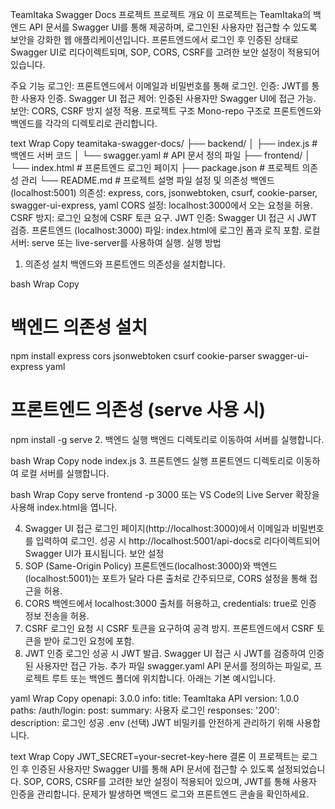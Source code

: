 TeamItaka Swagger Docs 프로젝트
프로젝트 개요
이 프로젝트는 TeamItaka의 백엔드 API 문서를 Swagger UI를 통해 제공하며, 로그인된 사용자만 접근할 수 있도록 보안을 강화한 웹 애플리케이션입니다. 프론트엔드에서 로그인 후 인증된 상태로 Swagger UI로 리다이렉트되며, SOP, CORS, CSRF를 고려한 보안 설정이 적용되어 있습니다.

주요 기능
로그인: 프론트엔드에서 이메일과 비밀번호를 통해 로그인.
인증: JWT를 통한 사용자 인증.
Swagger UI 접근 제어: 인증된 사용자만 Swagger UI에 접근 가능.
보안: CORS, CSRF 방지 설정 적용.
프로젝트 구조
Mono-repo 구조로 프론트엔드와 백엔드를 각각의 디렉토리로 관리합니다.

text
Wrap
Copy
teamitaka-swagger-docs/
├── backend/
│   ├── index.js          # 백엔드 서버 코드
│   └── swagger.yaml      # API 문서 정의 파일
├── frontend/
│   └── index.html        # 프론트엔드 로그인 페이지
├── package.json          # 프로젝트 의존성 관리
└── README.md             # 프로젝트 설명 파일
설정 및 의존성
백엔드 (localhost:5001)
의존성: express, cors, jsonwebtoken, csurf, cookie-parser, swagger-ui-express, yaml
CORS 설정: localhost:3000에서 오는 요청을 허용.
CSRF 방지: 로그인 요청에 CSRF 토큰 요구.
JWT 인증: Swagger UI 접근 시 JWT 검증.
프론트엔드 (localhost:3000)
파일: index.html에 로그인 폼과 로직 포함.
로컬 서버: serve 또는 live-server를 사용하여 실행.
실행 방법
1. 의존성 설치
백엔드와 프론트엔드 의존성을 설치합니다.

bash
Wrap
Copy
# 백엔드 의존성 설치
npm install express cors jsonwebtoken csurf cookie-parser swagger-ui-express yaml

# 프론트엔드 의존성 (serve 사용 시)
npm install -g serve
2. 백엔드 실행
백엔드 디렉토리로 이동하여 서버를 실행합니다.

bash
Wrap
Copy
node index.js
3. 프론트엔드 실행
프론트엔드 디렉토리로 이동하여 로컬 서버를 실행합니다.

bash
Wrap
Copy
serve frontend -p 3000
또는 VS Code의 Live Server 확장을 사용해 index.html을 엽니다.

4. Swagger UI 접근
로그인 페이지(http://localhost:3000)에서 이메일과 비밀번호를 입력하여 로그인.
성공 시 http://localhost:5001/api-docs로 리다이렉트되어 Swagger UI가 표시됩니다.
보안 설정
1. SOP (Same-Origin Policy)
프론트엔드(localhost:3000)와 백엔드(localhost:5001)는 포트가 달라 다른 출처로 간주되므로, CORS 설정을 통해 접근을 허용.
2. CORS
백엔드에서 localhost:3000 출처를 허용하고, credentials: true로 인증 정보 전송을 허용.
3. CSRF
로그인 요청 시 CSRF 토큰을 요구하여 공격 방지.
프론트엔드에서 CSRF 토큰을 받아 로그인 요청에 포함.
4. JWT 인증
로그인 성공 시 JWT 발급.
Swagger UI 접근 시 JWT를 검증하여 인증된 사용자만 접근 가능.
추가 파일
swagger.yaml
API 문서를 정의하는 파일로, 프로젝트 루트 또는 백엔드 폴더에 위치합니다. 아래는 기본 예시입니다.

yaml
Wrap
Copy
openapi: 3.0.0
info:
  title: TeamItaka API
  version: 1.0.0
paths:
  /auth/login:
    post:
      summary: 사용자 로그인
      responses:
        '200':
          description: 로그인 성공
.env (선택)
JWT 비밀키를 안전하게 관리하기 위해 사용합니다.

text
Wrap
Copy
JWT_SECRET=your-secret-key-here
결론
이 프로젝트는 로그인 후 인증된 사용자만 Swagger UI를 통해 API 문서에 접근할 수 있도록 설정되었습니다. SOP, CORS, CSRF를 고려한 보안 설정이 적용되어 있으며, JWT를 통해 사용자 인증을 관리합니다. 문제가 발생하면 백엔드 로그와 프론트엔드 콘솔을 확인하세요.
